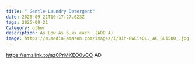 ```yaml
---
title: " Gentle Laundry Detergent"
date: 2025-09-21T10:17:27.623Z
tags: 2025-09-21
Category: other
description: As Low As 6.xx each  (ADD 4)
image: https://m.media-amazon.com/images/I/81h-GwCieQL._AC_SL1500_.jpg
---
```

https://amzlink.to/az0PrMKEO0vCO
AD